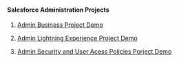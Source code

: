 #### Salesforce Administration Projects

1. [Admin Business Project Demo](https://github.com/faradeen-ja/My-salesForce-develope-design-admin-Exercises-Projects/tree/main/Salesforce%20Admin%20Projects/Business%20Aministration%20Project/assets)


2. [Admin Lightning Experience Project Demo](https://github.com/faradeen-ja/My-salesForce-develope-design-admin-Exercises-Projects/tree/main/Salesforce%20Admin%20Projects/Salesforce%20Lightning%20Experiece%20Project/assets)


3. [Admin Security and User Acess Policies Porject Demo](https://github.com/faradeen-ja/My-salesForce-develope-design-admin-Exercises-Projects/tree/main/Salesforce%20Admin%20Projects/Salesforce%20Security%20%26%20user%20access%20policies%20project/assests)
